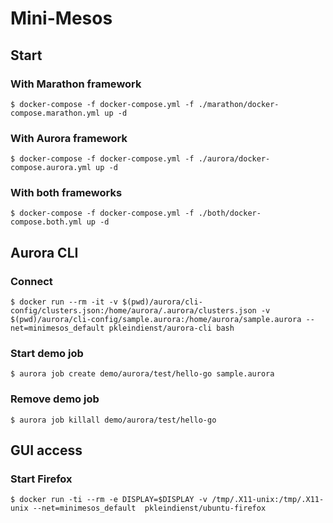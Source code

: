 # Mini-Mesos

## Start

### With Marathon framework

```
$ docker-compose -f docker-compose.yml -f ./marathon/docker-compose.marathon.yml up -d
```

### With Aurora framework

```
$ docker-compose -f docker-compose.yml -f ./aurora/docker-compose.aurora.yml up -d
```

### With both frameworks

```
$ docker-compose -f docker-compose.yml -f ./both/docker-compose.both.yml up -d
```

## Aurora CLI

### Connect

```
$ docker run --rm -it -v $(pwd)/aurora/cli-config/clusters.json:/home/aurora/.aurora/clusters.json -v $(pwd)/aurora/cli-config/sample.aurora:/home/aurora/sample.aurora --net=minimesos_default pkleindienst/aurora-cli bash
```

### Start demo job

```
$ aurora job create demo/aurora/test/hello-go sample.aurora
```

### Remove demo job

```
$ aurora job killall demo/aurora/test/hello-go
```

## GUI access

### Start Firefox

```
$ docker run -ti --rm -e DISPLAY=$DISPLAY -v /tmp/.X11-unix:/tmp/.X11-unix --net=minimesos_default  pkleindienst/ubuntu-firefox
```
